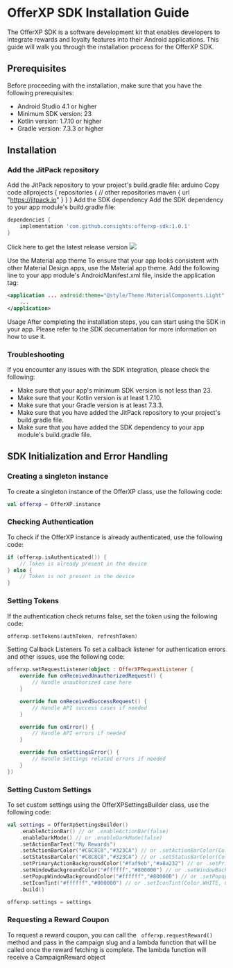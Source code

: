 # OfferXP SDK Installation Guide
The OfferXP SDK is a software development kit that enables developers to integrate rewards and loyalty features into their Android applications. This guide will walk you through the installation process for the OfferXP SDK.

## Prerequisites
Before proceeding with the installation, make sure that you have the following prerequisites:

* Android Studio 4.1 or higher
* Minimum SDK version: 23
* Kotlin version: 1.7.10 or higher
* Gradle version: 7.3.3 or higher
## Installation
### Add the JitPack repository
Add the JitPack repository to your project's build.gradle file:
arduino
Copy code
allprojects {
    repositories {
        // other repositories
        maven { url "https://jitpack.io" }
    }
}
Add the SDK dependency
Add the SDK dependency to your app module's build.gradle file:
``` groovy
dependencies {
    implementation 'com.github.consights:offerxp-sdk:1.0.1'
}
``` 
Click here to get the latest release version [![](https://jitpack.io/v/consights/offerxp-sdk.svg)](https://jitpack.io/#consights/offerxp-sdk)

Use the Material app theme
To ensure that your app looks consistent with other Material Design apps, use the Material app theme. Add the following line to your app module's AndroidManifest.xml file, inside the application tag:
``` xml
<application ... android:theme="@style/Theme.MaterialComponents.Light" ...> 
    ...
</application>
```
Usage
After completing the installation steps, you can start using the SDK in your app. Please refer to the SDK documentation for more information on how to use it.

### Troubleshooting
If you encounter any issues with the SDK integration, please check the following:

* Make sure that your app's minimum SDK version is not less than 23.
* Make sure that your Kotlin version is at least 1.7.10.
* Make sure that your Gradle version is at least 7.3.3.
* Make sure that you have added the JitPack repository to your project's build.gradle file.
* Make sure that you have added the SDK dependency to your app module's build.gradle file.
## SDK Initialization and Error Handling
### Creating a singleton instance
To create a singleton instance of the OfferXP class, use the following code:
``` kotlin
val offerxp = OfferXP.instance
```
### Checking Authentication
To check if the OfferXP instance is already authenticated, use the following code:
``` kotlin
if (offerxp.isAuthenticated()) {
    // Token is already present in the device
} else {
    // Token is not present in the device
}
```
### Setting Tokens
If the authentication check returns false, set the token using the following code:
``` kotlin
offerxp.setTokens(authToken, refreshToken)
```
Setting Callback Listeners
To set a callback listener for authentication errors and other issues, use the following code: 
``` kotlin
offerxp.setRequestListener(object : OfferXPRequestListener {
    override fun onReceivedUnauthorizedRequest() {
        // Handle unauthorized case here
    }

    override fun onReceivedSuccessRequest() {
        // Handle API success cases if needed
    }

    override fun onError() {
        // Handle API errors if needed
    }

    override fun onSettingsError() {
        // Handle Settings related errors if needed
    }
})
```
### Setting Custom Settings
To set custom settings using the OfferXPSettingsBuilder class, use the following code:
``` kotlin
val settings = OfferXpSettingsBuilder()
    .enableActionBar() // or .enableActionBar(false)
    .enableDarkMode() // or .enableDarkMode(false)
    .setActionBarText("My Rewards")
    .setActionBarColor("#C8C8C8","#323CA") // or .setActionBarColor(Color.WHITE, Color.BLACK)
    .setStatusBarColor("#C8C8C8","#323CA") // or .setStatusBarColor(Color.WHITE, Color.BLACK)
    .setPrimaryActionBackgroundColor("#faf9eb","#a8a232") // or .setPrimaryActionBackgroundColor(Color.WHITE, Color.BLACK)
    .setWindowBackgroundColor("#ffffff","#800000") // or .setWindowBackgroundColor(Color.WHITE, Color.BLACK)
    .setPopupWindowBackgroundColor("#ffffff","#800000") // or .setPopupWindowBackgroundColor(Color.WHITE, Color.BLACK)
    .setIconTint("#ffffff","#000000") // or .setIconTint(Color.WHITE, Color.BLACK)
    .build()

offerxp.settings = settings
```
### Requesting a Reward Coupon
To request a reward coupon, you can call the ``` offerxp.requestReward()``` method and pass in the campaign slug and a lambda function that will be called once the reward fetching is complete. The lambda function will receive a CampaignReward object
